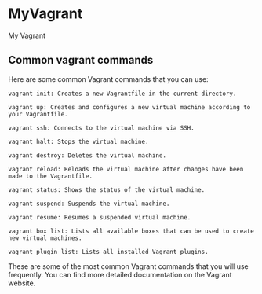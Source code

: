 # MyVagrant

My Vagrant

## Common vagrant commands

Here are some common Vagrant commands that you can use:

```dos
vagrant init: Creates a new Vagrantfile in the current directory.

vagrant up: Creates and configures a new virtual machine according to your Vagrantfile.

vagrant ssh: Connects to the virtual machine via SSH.

vagrant halt: Stops the virtual machine.

vagrant destroy: Deletes the virtual machine.

vagrant reload: Reloads the virtual machine after changes have been made to the Vagrantfile.

vagrant status: Shows the status of the virtual machine.

vagrant suspend: Suspends the virtual machine.

vagrant resume: Resumes a suspended virtual machine.

vagrant box list: Lists all available boxes that can be used to create new virtual machines.

vagrant plugin list: Lists all installed Vagrant plugins.
```

These are some of the most common Vagrant commands that you will use frequently. You can find more detailed documentation on the Vagrant website.
